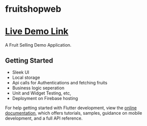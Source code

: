 # fruitshopweb

# [Live Demo Link](https://voiceout-93913.web.app/#/login-screen/)

A Fruit Selling Demo Application.

## Getting Started

- Sleek UI
- Local storage
- Api calls for Authentications and fetching fruits
- Business logic seperation
- Unit and Widget Testing, etc,
- Deployment on Firebase hosting 
  


For help getting started with Flutter development, view the
[online documentation](https://docs.flutter.dev/), which offers tutorials,
samples, guidance on mobile development, and a full API reference.
